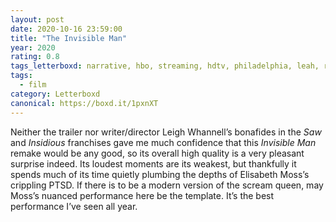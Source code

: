 ```yaml
---
layout: post 
date: 2020-10-16 23:59:00
title: "The Invisible Man"
year: 2020
rating: 0.8
tags_letterboxd: narrative, hbo, streaming, hdtv, philadelphia, leah, robtober
tags:
  - film
category: Letterboxd
canonical: https://boxd.it/1pxnXT
---
```


Neither the trailer nor writer/director Leigh Whannell’s bonafides in the <cite>Saw</cite> and <cite>Insidious</cite> franchises gave me much confidence that this <cite>Invisible Man</cite> remake would be any good, so its overall high quality is a very pleasant surprise indeed. Its loudest moments are its weakest, but thankfully it spends much of its time quietly plumbing the depths of Elisabeth Moss’s crippling PTSD. If there is to be a modern version of the scream queen, may Moss’s nuanced performance here be the template. It’s the best performance I’ve seen all year.